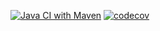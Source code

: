 [![Java CI with Maven](https://github.com/Insomn1ac/job4j_todo/actions/workflows/maven.yml/badge.svg)](https://github.com/Insomn1ac/job4j_todo/actions/workflows/maven.yml)
[![codecov](https://codecov.io/gh/Insomn1ac/job4j_todo/branch/main/graph/badge.svg?token=N1P4ST7B1P)](https://codecov.io/gh/Insomn1ac/job4j_todo)
